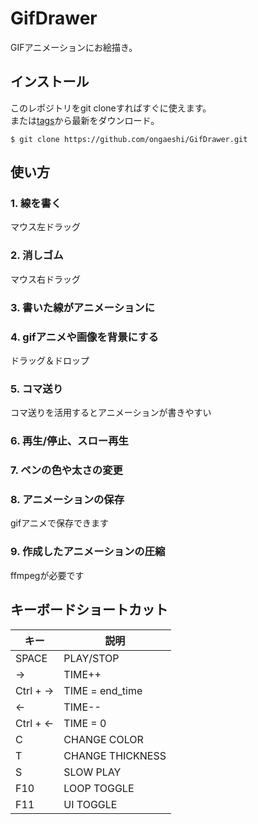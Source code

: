 # GifDrawer
GIFアニメーションにお絵描き。

## インストール
このレポジトリをgit cloneすればすぐに使えます。  
または[tags](https://github.com/ongaeshi/GifDrawer/tags)から最新をダウンロード。

```
$ git clone https://github.com/ongaeshi/GifDrawer.git
```

## 使い方
### 1. 線を書く
マウス左ドラッグ

### 2. 消しゴム
マウス右ドラッグ

### 3. 書いた線がアニメーションに

### 4. gifアニメや画像を背景にする
ドラッグ＆ドロップ

### 5. コマ送り
コマ送りを活用するとアニメーションが書きやすい

### 6. 再生/停止、スロー再生
### 7. ペンの色や太さの変更
### 8. アニメーションの保存
gifアニメで保存できます
### 9. 作成したアニメーションの圧縮
ffmpegが必要です

## キーボードショートカット
|  キー  | 説明  |
| ---- | ---- |
|  SPACE    |  PLAY/STOP  |
|  →        |  TIME++  |
|  Ctrl + → |  TIME = end_time  |
|  ←        |  TIME--   |
|  Ctrl + ← |  TIME = 0  |
|  C        |  CHANGE COLOR  |
|  T        |  CHANGE THICKNESS  |
|  S        | SLOW PLAY |
|  F10      | LOOP TOGGLE |
|  F11      | UI TOGGLE |
